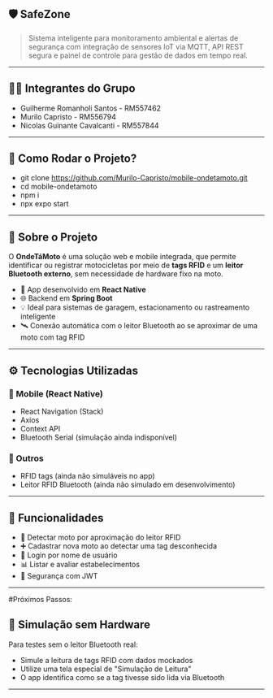  ## 🛡️ SafeZone
> Sistema inteligente para monitoramento ambiental e alertas de segurança com integração de sensores IoT via MQTT, API REST segura e painel de controle para gestão de dados em tempo real.

---

## 🧑‍💻 Integrantes do Grupo
- Guilherme Romanholi Santos - RM557462
- Murilo Capristo - RM556794
- Nicolas Guinante Cavalcanti - RM557844
  
---

## 🚀 Como Rodar o Projeto?
- git clone https://github.com/Murilo-Capristo/mobile-ondetamoto.git
- cd mobile-ondetamoto
- npm i
- npx expo start
  
---

## 📱 Sobre o Projeto

O **OndeTáMoto** é uma solução web e mobile integrada, que permite identificar ou registrar motocicletas por meio de **tags RFID** e um **leitor Bluetooth externo**, sem necessidade de hardware fixo na moto.

- 📲 App desenvolvido em **React Native**
- 🌐 Backend em **Spring Boot**
- 💡 Ideal para sistemas de garagem, estacionamento ou rastreamento inteligente
- 🛰️ Conexão automática com o leitor Bluetooth ao se aproximar de uma moto com tag RFID

---

## ⚙️ Tecnologias Utilizadas

### 🔹 Mobile (React Native)
- React Navigation (Stack)
- Axios
- Context API
- Bluetooth Serial (simulação ainda indisponível)

### 🔹 Outros
- RFID tags (ainda não simuláveis no app)
- Leitor RFID Bluetooth (ainda não simulado em desenvolvimento)

---

## 🧩 Funcionalidades

- 📍 Detectar moto por aproximação do leitor RFID
- ➕ Cadastrar nova moto ao detectar uma tag desconhecida
- 👤 Login por nome de usuário 
- 📊 Listar e avaliar estabelecimentos
- 🔐 Segurança com JWT

---

#Próximos Passos:
## 🧪 Simulação sem Hardware

Para testes sem o leitor Bluetooth real:
- Simule a leitura de tags RFID com dados mockados
- Utilize uma tela especial de "Simulação de Leitura"
- O app identifica como se a tag tivesse sido lida via Bluetooth

---



